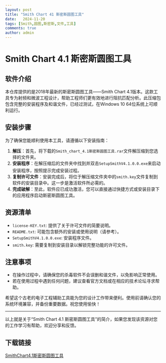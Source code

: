 ```yaml
---
layout: post
title: "Smith Chart 41 斯密斯圆图工具"
date:   2024-11-20
tags: [Smith,圆图,斯密斯,文件,工具]
comments: true
author: admin
---
```

# Smith Chart 4.1 斯密斯圆图工具

## 软件介绍
本仓库提供的是2018年最新的斯密斯圆图工具——Smith Chart 4.1版本。这款工具专为射频和微波工程设计，帮助工程师们更有效地进行阻抗匹配分析。此压缩包包含完整的安装程序及和谐文件，已经过测试，在Windows 10 64位系统上可顺利运行。

## 安装步骤
为了确保您能顺利使用本工具，请遵循以下安装指南：

1. **解压**：首先，将下载的`Smith_chart_4.1斯密斯圆图工具.rar`文件解压缩到您选择的文件夹。
2. **安装程序**：在解压缩后的文件夹中找到并双击`SetupSmithV4.1.0.0.exe`来启动安装程序，按照提示完成安装过程。
3. **复制许可文件**：安装完成后，将位于解压缩文件夹中的`smith.key`文件复制到软件的安装目录中。这一步是激活软件所必需的。
4. **完成破解**：至此，软件应已成功激活，您可以直接通过快捷方式或安装目录下的应用程序启动斯密斯圆图工具。

## 资源清单
- `license-KEY.txt`: 提供了关于许可文件的简要说明。
- `README.txt`: 可能包含额外的安装或使用说明（请参考）。
- `SetupSmithV4.1.0.0.exe`: 安装程序文件。
- `smith.key`: 需要复制到安装目录以解锁完整功能的许可文件。

## 注意事项
- 在操作过程中，请确保您的杀毒软件不会误删和谐文件，以免影响正常使用。
- 若在使用过程中遇到任何问题，建议查看官方文档或在相应的技术论坛寻求帮助。

希望这个古老的电子工程辅助工具能为您的设计工作带来便利。使用前请确认您的系统环境兼容，并备份重要数据。祝您使用愉快！

---

以上就是关于“Smith Chart 4.1 斯密斯圆图工具”的简介，如果您发现该资源对您的工作学习有帮助，欢迎分享和反馈。

## 下载链接

[SmithChart4.1斯密斯圆图工具](https://pan.quark.cn/s/1b1a719448f2)